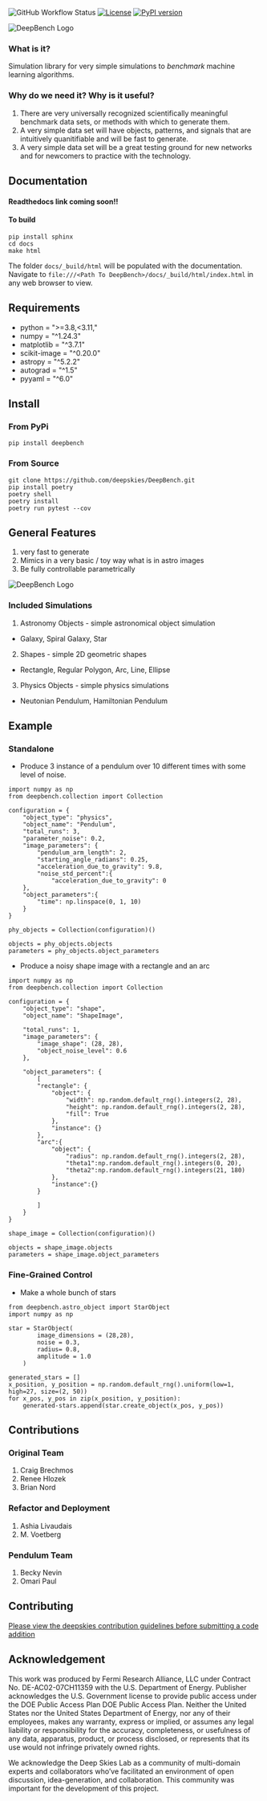 ![GitHub Workflow Status](https://github.com/deepskies/DeepBench/actions/workflows/test-bench.yml/badge.svg?label=test)
[![License](https://img.shields.io/badge/License-Apache_2.0-blue.svg)](https://opensource.org/licenses/Apache-2.0)
 [![PyPI version](https://badge.fury.io/py/deepbench.svg)](https://badge.fury.io/py/deepbench)



![DeepBench Logo](docs/repository_support/DeepSkies_Logos_DeepBench.png)

### What is it?
Simulation library for very simple simulations to *benchmark* machine learning algorithms.



### Why do we need it? Why is it useful?
1. There are very universally recognized scientifically meaningful benchmark data sets, or methods with which to generate them.
2. A very simple data set will have objects, patterns, and signals that are intuitively quanitifiable and will be fast to generate.
3. A very simple data set will be a great testing ground for new networks and for newcomers to practice with the technology.

## Documentation

#### Readthedocs link coming soon!!

#### To build
```
pip install sphinx
cd docs
make html
```

The folder `docs/_build/html` will be populated with the documentation. Navigate to `file:///<Path To DeepBench>/docs/_build/html/index.html` in any web browser to view.

## Requirements
* python = ">=3.8,<3.11,"
* numpy = "^1.24.3"
* matplotlib = "^3.7.1"
* scikit-image = "^0.20.0"
* astropy = "^5.2.2"
* autograd = "^1.5"
* pyyaml = "^6.0"



## Install

### From PyPi
```
pip install deepbench
```

### From Source

```
git clone https://github.com/deepskies/DeepBench.git
pip install poetry
poetry shell
poetry install
poetry run pytest --cov
```

## General Features
1. very fast to generate
2. Mimics in a very basic / toy way what is in astro images
3. Be fully controllable parametrically

![DeepBench Logo](docs/repository_support/DeepBench.png)

### Included Simulations

1. Astronomy Objects - simple astronomical object simulation
- Galaxy, Spiral Galaxy, Star

2. Shapes - simple 2D geometric shapes
- Rectangle, Regular Polygon, Arc, Line, Ellipse

3. Physics Objects - simple physics simulations
- Neutonian Pendulum, Hamiltonian Pendulum

## Example

### Standalone
* Produce 3 instance of a pendulum over 10 different times with some level of noise.
```
import numpy as np
from deepbench.collection import Collection

configuration = {
	"object_type": "physics",
	"object_name": "Pendulum",
	"total_runs": 3,
	"parameter_noise": 0.2,
	"image_parameters": {
		"pendulum_arm_length": 2,
		"starting_angle_radians": 0.25,
		"acceleration_due_to_gravity": 9.8,
		"noise_std_percent":{
			"acceleration_due_to_gravity": 0
	},
	"object_parameters":{
		"time": np.linspace(0, 1, 10)
	}
}

phy_objects = Collection(configuration)()

objects = phy_objects.objects
parameters = phy_objects.object_parameters
```

* Produce a noisy shape image with a rectangle and an arc

```
import numpy as np
from deepbench.collection import Collection

configuration = {
	"object_type": "shape",
	"object_name": "ShapeImage",

	"total_runs": 1,
	"image_parameters": {
		"image_shape": (28, 28),
		"object_noise_level": 0.6
	},

	"object_parameters": {
		[
		"rectangle": {
			"object": {
				"width": np.random.default_rng().integers(2, 28),
				"height": np.random.default_rng().integers(2, 28),
				"fill": True
			},
			"instance": {}
		},
		"arc":{
			"object": {
				"radius": np.random.default_rng().integers(2, 28),
				"theta1":np.random.default_rng().integers(0, 20),
				"theta2":np.random.default_rng().integers(21, 180)
			},
			"instance":{}
		}

		]
	}
}

shape_image = Collection(configuration)()

objects = shape_image.objects
parameters = shape_image.object_parameters
```


### Fine-Grained Control
* Make a whole bunch of stars
```
from deepbench.astro_object import StarObject
import numpy as np

star = StarObject(
        image_dimensions = (28,28),
        noise = 0.3,
        radius= 0.8,
        amplitude = 1.0
    )

generated_stars = []
x_position, y_position = np.random.default_rng().uniform(low=1, high=27, size=(2, 50))
for x_pos, y_pos in zip(x_position, y_position):
	generated-stars.append(star.create_object(x_pos, y_pos))
```


## Contributions
### Original Team
1. Craig Brechmos
2. Renee Hlozek
3. Brian Nord

### Refactor and Deployment
1. Ashia Livaudais
2. M. Voetberg

### Pendulum Team
1. Becky Nevin
2. Omari Paul

## Contributing
[Please view the deepskies contribution guidelines before submitting a code addition](https://github.com/deepskies/.github/blob/main/CONTRIBUTING.md)

## Acknowledgement


This work was produced by Fermi Research Alliance, LLC under Contract No. DE-AC02-07CH11359 with the U.S. Department of Energy. Publisher acknowledges the U.S. Government license to provide public access under the DOE Public Access Plan DOE Public Access Plan.
Neither the United States nor the United States Department of Energy, nor any of their employees, makes any warranty, express or implied, or assumes any legal liability or responsibility for the accuracy, completeness, or usefulness of any data, apparatus, product, or process disclosed, or represents that its use would not infringe privately owned rights.

We acknowledge the Deep Skies Lab as a community of multi-domain experts and collaborators who’ve facilitated an environment of open discussion, idea-generation, and collaboration. This community was important for the development of this project.

